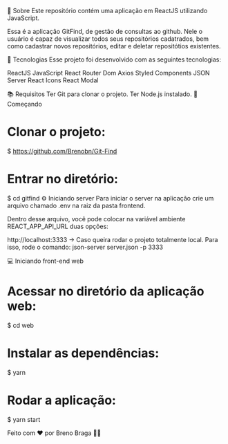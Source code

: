📃 Sobre
Este repositório contém uma aplicação em ReactJS utilizando JavaScript.

Essa é a aplicação GitFind, de gestão de consultas ao github. Nele o usuário é capaz de visualizar todos seus repositórios cadatrados, bem como cadastrar novos repositórios, editar e deletar repositótios existentes.

🔨 Tecnologias
Esse projeto foi desenvolvido com as seguintes tecnologias:

ReactJS
JavaScript
React Router Dom
Axios
Styled Components
JSON Server
React Icons
React Modal

📚 Requisitos
Ter Git para clonar o projeto.
Ter Node.js instalado.
🚀 Começando
  # Clonar o projeto:
  $ https://github.com/Brenobn/Git-Find

  # Entrar no diretório:
  $ cd gitfind
⚙️ Iniciando server
Para iniciar o server na aplicação crie um arquivo chamado .env na raiz da pasta frontend.

Dentro desse arquivo, você pode colocar na variável ambiente REACT_APP_API_URL duas opções:

http://localhost:3333 -> Caso queira rodar o projeto totalmente local. Para isso, rode o comando:
  json-server server.json -p 3333

💻 Iniciando front-end web
  # Acessar no diretório da aplicação web:
  $ cd web

  # Instalar as dependências:
  $ yarn

  # Rodar a aplicação:
  $ yarn start

Feito com ❤️ por Breno Braga 👋🏻 
